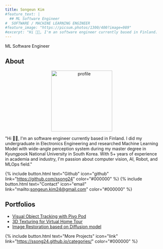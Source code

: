 ```yaml
---
title: Songeun Kim
#feature_text: |
  ## ML Software Engineer
#  SOFTWARE / MACHINE LEARNING ENGINEER
#feature_image: "https://picsum.photos/1300/400?image=989"
#excerpt: "Hi 👋🏼, I'm an software engineer currently based in Finland. I did my undergraduate in Electronics Engineering and researched Machine Learning with wide-angle perception system during my master degree in Kyungpook National University in South Korea. With 5+ years of experience in academia and industry, I'm passion about computer vision, AI, Robot, and MLOps field."
---
```

ML Software Engineer
## About
<p align="center">
  <img src="{{ site.baseurl }}/assets/img.png" alt="profile" width="200">
</p>

"Hi 👋🏼, I'm an software engineer currently based in Finland. I did my undergraduate in Electronics Engineering and researched Machine Learning Model with wide-angle perception system during my master degree in Kyungpook National University in South Korea. With 5+ years of experience in academia and industry, I'm passion about computer vision, AI, Robot, and MLOps field."

{% include button.html text="Github" icon="github" link="https://github.com/ssong24" color="#000000" %}  {% include button.html text="Contact" icon="email" link="mailto:songeun.kim24@gmail.com" color="#000000" %} 


## Portfolios

- [Visual Object Tracking with Pivo Pod](/pivo-tracking/)
- [3D Texturing for Virtual Home Tour](/3d-texturing/)
- [Image Restoration based on Diffusion model](/image-restoration/) 


{% include button.html text="More Projects" icon="link" link="https://ssong24.github.io/categories/" color="#000000" %} 